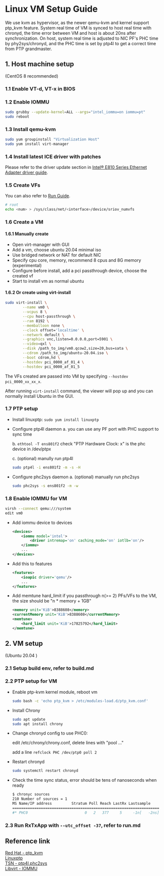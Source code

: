 # Linux VM Setup Guide

We use kvm as hypervisor, as the newer qemu-kvm and kernel support ptp_kvm feature. System real time of VM is synced to host real time with chronyd, the time error between VM and host is about 20ns after synchronization. On host, system real time is adjusted to NIC PF's PHC time by phy2sys/chronyd, and the PHC time is set by ptp4l to get a correct time from PTP grandmaster.

## 1. Host machine setup

(CentOS 8 recommended)

### 1.1 Enable VT-d, VT-x in BIOS

### 1.2 Enable IOMMU

```bash
sudo grubby --update-kernel=ALL --args="intel_iommu=on iommu=pt"
sudo reboot
```

### 1.3 Install qemu-kvm

```bash
sudo yum groupinstall "Virtualization Host"
sudo yum install virt-manager
```

### 1.4 Install latest ICE driver with patches

Please refer to the driver update section in [Intel® E810 Series Ethernet Adapter driver guide](e810.md).

### 1.5 Create VFs

You can also refer to [Run Guide](run.md).

```bash
# root
echo <num> > /sys/class/net/<interface>/device/sriov_numvfs
```  

### 1.6 Create a VM

#### 1.6.1 Manually create

* Open virt-manager with GUI
* Add a vm, choose ubuntu 20.04 minimal iso
* Use bridged network or NAT for default NIC
* Specify cpu core, memory, recommend 8 cpus and 8G memory (experimental)
* Configure before install, add a pci passthrough device, choose the created vf
* Start to install vm as normal ubuntu

#### 1.6.2 Or create using virt-install

```bash
sudo virt-install \
        --name vm0 \
        --vcpus 8 \
        --cpu host-passthrough \
        --ram 8192 \
        --memballoon none \
        --clock offset='localtime' \
        --network default \
        --graphics vnc,listen=0.0.0.0,port=5901 \
        --video=qxl \
        --disk /path_to_img/vm0.qcow2,size=20,bus=sata \
        --cdrom /path_to_img/ubuntu-20.04.iso \
        --boot cdrom,hd \
        --hostdev pci_0000_af_01_4 \
        --hostdev pci_0000_af_01_5
```

The VFs created are passed into VM by specifying `--hostdev pci_0000_xx_xx_x`.

After running `virt-install` command, the viewer will pop up and you can normally install Ubuntu in the GUI.

### 1.7 PTP setup

* Install linuxptp: `sudo yum install linuxptp`
* Configure ptp4l daemon
    a. you can use any PF port with PHC support to sync time

    b. `ethtool -T ens801f2` check "PTP Hardware Clock: x" is the phc device in /dev/ptpx

    c. (optional) manully run ptp4l

    ```bash
    sudo ptp4l -i ens801f2 -m -s -H
    ```

* Configure phc2sys daemon
    a. (optional) manually run phc2sys

    ```bash
    sudo phc2sys -s ens801f2 -m -w
    ```  

### 1.8 Enable IOMMU for VM

```bash
virsh --connect qemu:///system
edit vm0
```  

* Add iommu device to devices

    ```xml
    <devices>
        <iommu model='intel'>
            <driver intremap='on' caching_mode='on' iotlb='on'/>
        </iommu>
        ...
    </devices>
    ```

* Add this to features

    ```xml
    <features>
        <ioapic driver='qemu'/>
        ...
    </features>
    ```

* Add memtune hard_limit if you passthrough n(>= 2) PFs/VFs to the VM, the size should be "n * memory + 1GB"

    ```xml
    <memory unit='KiB'>8388608</memory>
    <currentMemory unit='KiB'>8388608</currentMemory>
    <memtune>
        <hard_limit unit='KiB'>17825792</hard_limit>
    </memtune>
    ```

## 2. VM setup

(Ubuntu 20.04 )

### 2.1 Setup build env, refer to build.md

### 2.2 PTP setup for VM

* Enable ptp-kvm kernel module, reboot vm

    ```bash
    sudo bash -c 'echo ptp_kvm > /etc/modules-load.d/ptp_kvm.conf'
    ```

* Install Chrony

    ```bash
    sudo apt update
    sudo apt install chrony
    ```

* Change chronyd config to use PHC0:

    edit /etc/chrony/chrony.conf, delete lines with "pool …"

    add a line `refclock PHC /dev/ptp0 poll 2`

* Restart chronyd

    ```bash
    sudo systemctl restart chronyd
    ```

* Check the time sync status, error should be tens of nanoseconds when ready

    ```bash
    $ chronyc sources
    210 Number of sources = 1
    MS Name/IP address         Stratum Poll Reach LastRx Lastsample
    ==============================================================================
    #* PHC0                          0   2   377     5     -1n[   -2ns] +/-   27ns
    ```

### 2.3 Run RxTxApp with `--utc_offset -37`, refer to run.md

## Reference link

[Red Hat - ptp_kvm](https://access.redhat.com/documentation/en-us/red_hat_enterprise_linux/7/html/virtualization_deployment_and_administration_guide/chap-kvm_guest_timing_management)  
[Linuxptp](https://github.com/richardcochran/linuxptp)  
[TSN - ptp4l,phc2sys](https://tsn.readthedocs.io/timesync.html)  
[Libvirt - IOMMU](https://libvirt.org/formatdomain.html#iommu-devices)  
